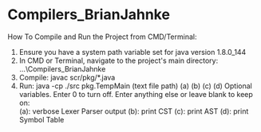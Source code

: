 # Compilers_BrianJahnke
How To Compile and Run the Project from CMD/Terminal:
1. Ensure you have a system path variable set for java version 1.8.0_144
2. In CMD or Terminal, navigate to the project's main directory: ...\Compilers_BrianJahnke
3. Compile: javac scr/pkg/*.java
4. Run: java -cp ./src pkg.TempMain (text file path) (a) (b) (c) (d)
Optional variables. Enter 0 to turn off. Enter anything else or leave blank to keep on:  
  (a): verbose Lexer Parser output
  (b): print CST 
  (c): print AST
  (d): print Symbol Table
    
